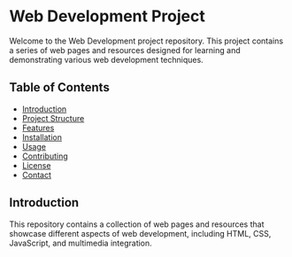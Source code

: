 # Web Development Project

Welcome to the Web Development project repository. This project contains a series of web pages and resources designed for learning and demonstrating various web development techniques.

## Table of Contents

- [Introduction](#introduction)
- [Project Structure](#project-structure)
- [Features](#features)
- [Installation](#installation)
- [Usage](#usage)
- [Contributing](#contributing)
- [License](#license)
- [Contact](#contact)

## Introduction

This repository contains a collection of web pages and resources that showcase different aspects of web development, including HTML, CSS, JavaScript, and multimedia integration.


